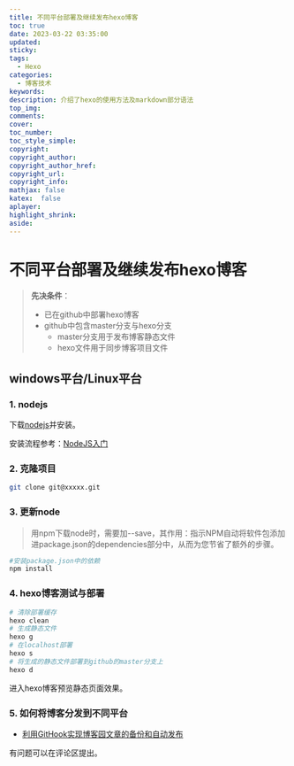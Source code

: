 ```yaml
---
title: 不同平台部署及继续发布hexo博客
toc: true
date: 2023-03-22 03:35:00
updated:
sticky:
tags:
  - Hexo
categories:
  - 博客技术
keywords:
description: 介绍了hexo的使用方法及markdown部分语法
top_img:
comments:
cover:
toc_number:
toc_style_simple:
copyright:
copyright_author:
copyright_author_href:
copyright_url:
copyright_info:
mathjax: false
katex:  false
aplayer:
highlight_shrink:
aside:
---
```

# 不同平台部署及继续发布hexo博客
> **先决条件**：
> - 已在github中部署hexo博客
> - github中包含master分支与hexo分支
>   - master分支用于发布博客静态文件
>   - hexo文件用于同步博客项目文件
## windows平台/Linux平台

### 1. nodejs
下载[nodejs](http://nodejs.cn/)并安装。

安装流程参考：[NodeJS入门](https://blog.csdn.net/muzidigbig/article/details/80493880)
### 2. 克隆项目
```bash
git clone git@xxxxx.git
```
### 3. 更新node
> 用npm下载node时，需要加--save，其作用：指示NPM自动将软件包添加进package.json的dependencies部分中，从而为您节省了额外的步骤。
```bash
#安装package.json中的依赖
npm install
```
### 4. hexo博客测试与部署
```bash
# 清除部署缓存
hexo clean
# 生成静态文件  
hexo g
# 在localhost部署      
hexo s      
# 将生成的静态文件部署到github的master分支上
hexo d
```

进入hexo博客预览静态页面效果。

### 5. 如何将博客分发到不同平台
- [利用GitHook实现博客园文章的备份和自动发布](https://blog.csdn.net/weixin_30876945/article/details/97546788)



有问题可以在评论区提出。
